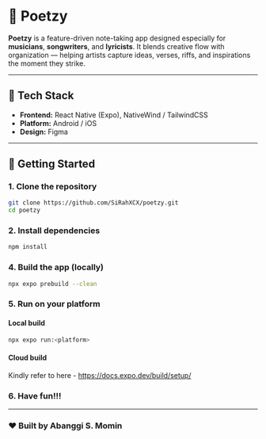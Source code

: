 # 🎵 Poetzy

**Poetzy** is a feature-driven note-taking app designed especially for **musicians**, **songwriters**, and **lyricists**.
It blends creative flow with organization — helping artists capture ideas, verses, riffs, and inspirations the moment they strike.

---

## 🧱 Tech Stack

* **Frontend:** React Native (Expo), NativeWind / TailwindCSS
* **Platform:** Android / iOS
* **Design:** Figma

---

## 🚀 Getting Started

### 1. Clone the repository

```bash
git clone https://github.com/SiRahXCX/poetzy.git
cd poetzy
```

### 2. Install dependencies

```bash
npm install
```

### 4. Build the app (locally)

```bash
npx expo prebuild --clean
```

### 5. Run on your platform

#### Local build

```bash
npx expo run:<platform>
```

#### Cloud build

Kindly refer to here - https://docs.expo.dev/build/setup/

### 6. Have fun!!!

---

### ❤️ Built by Abanggi S. Momin


